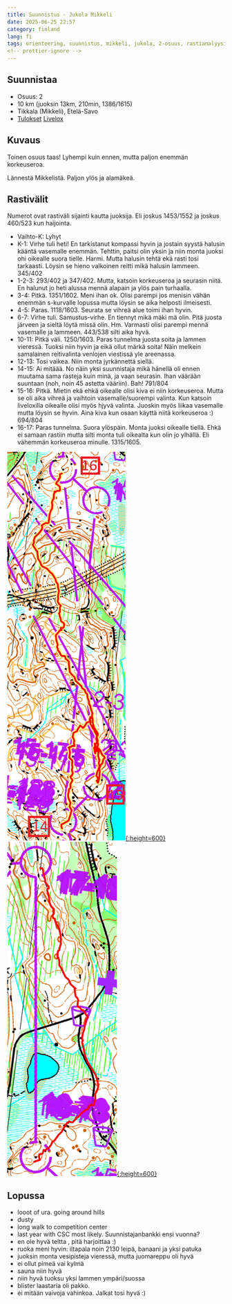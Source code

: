 ```yaml
---
title: Suunnistus - Jukola Mikkeli
date: 2025-06-25 22:57
category: finland
lang: fi
tags: orienteering, suunnistus, mikkeli, jukola, 2-osuus, rastianalyysi, tikkala, vatila
<!-- prettier-ignore -->
---
```


## Suunnistaa

- Osuus: 2
- 10 km (juoksin 13km, 210min, 1386/1615)
- Tikkala (Mikkeli), Etelä-Savo
- [Tulokset](https://results.jukola.com/tulokset-new/fi/j2025_ju/ju/kilpailijat/p2/?Popup=Competitor;1100;2)
  [Livelox](https://www.livelox.com/Viewer/Mikkeli-Jukola-2025-Jukolan-Viesti/Jukolan-Viesti/2?classId=988724&relayLeg=2)

## Kuvaus

Toinen osuus taas! Lyhempi kuin ennen, mutta paljon enemmän korkeuseroa.

Lännestä Mikkelistä. Paljon ylös ja alamäkeä.

## Rastivälit

Numerot ovat rastiväli sijainti kautta juoksija. Eli joskus 1453/1552 ja joskus
460/523 kun haijointa.

- Vaihto-K: Lyhyt
- K-1: Virhe tuli heti! En tarkistanut kompassi hyvin ja jostain syystä halusin
  kääntä vasemalle enemmän. Tehttin, paitsi olin yksin ja niin monta juoksi ohi
  oikealle suora tielle. Harmi. Mutta halusin tehtä ekä rasti tosi tarkaasti.
  Löysin se hieno valkoinen reitti mikä halusin lammeen. 345/402
- 1-2-3: 293/402 ja 347/402. Mutta, katsoin korkeuseroa ja seurasin niitä. En
  halunut jo heti alussa mennä alapain ja ylös pain turhaalla.
- 3-4: Pitkä. 1351/1602. Meni ihan ok. Olisi parempi jos menisin vähän enemmän
  s-kurvalle lopussa mutta löysin se aika helposti ilmeisesti.
- 4-5: Paras. 1118/1603. Seurata se vihreä alue toimi ihan hyvin.
- 6-7: Virhe tuli. Samustus-virhe. En tiennyt mikä mäki mä olin. Pitä juosta
  järveen ja sieltä löytä missä olin. Hm. Varmasti olisi parempi mennä vasemalle
  ja lammeen. 443/538 silti aika hyvä.
- 10-11: Pitkä väli. 1250/1603. Paras tunnelma juosta soita ja lammen vieressä.
  Tuoksi niin hyvin ja eikä ollut märkä soita! Näin melkein samalainen
  reitivalinta venlojen viestissä yle areenassa.
- 12-13: Tosi vaikea. Niin monta jyrkännettä siellä.
- 14-15: Ai mitäää. No näin yksi suunnistaja mikä hänellä oli ennen muutama sama
  rasteja kuin minä, ja vaan seurasin. Ihan väärään suuntaan (noh, noin 45
  astetta vääriin). Bah! 791/804
- 15-16: Pitkä. Mietin ekä ehkä oikealle olisi kiva ei niin korkeuseroa. Mutta
  se oli aika vihreä ja vaihtoin vasemalle/suorempi valinta. Kun katsoin
  liveloxilla oikealle olisi myös hjyvä valinta. Juoskin myös liikaa vasemalle
  mutta löysin se hyvin. Aina kiva kun osaan käyttä niitä korkeuseroa :) 694/804
- 16-17: Paras tunnelma. Suora ylöspäin. Monta juoksi oikealle tiellä. Ehkä ei
  samaan rastiin mutta silti monta tuli oikealta kun olin jo ylhällä. Eli
  vähemmän korkeuseroa minulle. 1315/1605.

[![from rasti 15 to 16](images/f.2025.jukola.15-16.png "15-16"){:height=600}](images/f.2026.jukola.15-17.png)
[![from rasti 16 to 17](images/f.2025.jukola.16-17.png "16-17"){:height=600}](images/f.2026.jukola.16-17.png)

## Lopussa

- looot of ura. going around hills
- dusty
- long walk to competition center
- last year with CSC most likely. Suunnistajanbankki ensi vuonna?
- en ole hyvä teltta , pitä harjoittaa :)
- ruoka meni hyvin: iltapala noin 2130 leipä, banaani ja yksi patuka
- juoksin monta vesipisteja vieressä, mutta juomareppu oli hyvä
- ei ollut pimeä vai kylmä
- sauna niin hyvä
- niin hyvä tuoksu yksi lammen ympäri/suossa
- blister laastaria oli pakko.
- ei mitään vaivoja vahinkoa. Jalkat tosi hyvä :)
